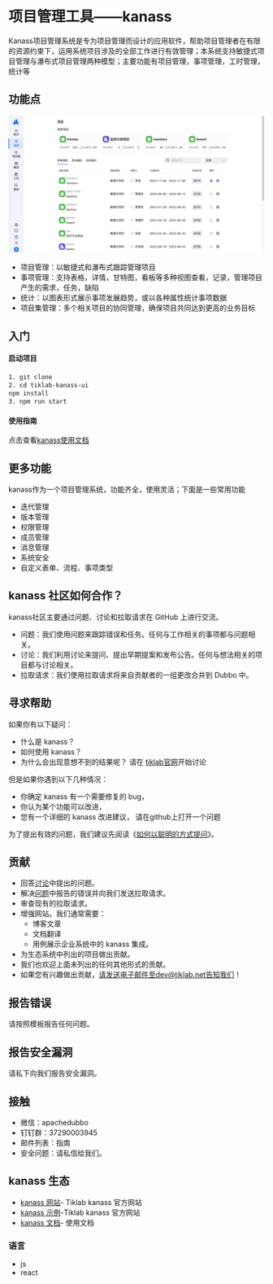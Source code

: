 
# 项目管理工具——kanass

<div align="center">

<!-- ![Coverage Status](https://coveralls.io/repos/github/owner/repo/badge.svg)
![npm](https://img.shields.io/npm/dw/package-name)
![Dependencies](https://img.shields.io/depfu/owner/repo)
![License](https://img.shields.io/github/license/owner/repo)
![Version](https://img.shields.io/github/v/release/owner/repo) -->



</div>
Kanass项目管理系统是专为项目管理而设计的应用软件，帮助项目管理者在有限的资源约束下，运用系统项目涉及的全部工作进行有效管理；本系统支持敏捷式项目管理与瀑布式项目管理两种模型；主要功能有项目管理，事项管理，工时管理，统计等

## 功能点
![alt text](./src/assets/images/kanass-home.png)
* 项目管理：以敏捷式和瀑布式跟踪管理项目
* 事项管理：支持表格，详情，甘特图，看板等多种视图查看，记录，管理项目产生的需求，任务，缺陷
* 统计：以图表形式展示事项发展趋势，或以各种属性统计事项数据
* 项目集管理：多个相关项目的协同管理，确保项目共同达到更高的业务目标

## 入门

#### 启动项目
```
1. git clone 
2. cd tiklab-kanass-ui
npm install
3. npm run start
```


#### 使用指南
点击查看[kanass使用文档](https://doc.tiklab.net/document/8d0d0cc33ccb)

## 更多功能
kanass作为一个项目管理系统，功能齐全，使用灵活；下面是一些常用功能
* 迭代管理
* 版本管理
* 权限管理
* 成员管理
* 消息管理
* 系统安全
* 自定义表单、流程、事项类型

## kanass 社区如何合作？
kanass社区主要通过问题、讨论和拉取请求在 GitHub 上进行交流。
* 问题：我们使用问题来跟踪错误和任务。任何与工作相关的事项都与问题相关。
* 讨论：我们利用讨论来提问、提出早期提案和发布公告。任何与想法相关的项目都与讨论相关。
* 拉取请求：我们使用拉取请求将来自贡献者的一组更改合并到 Dubbo 中。

## 寻求帮助
如果你有以下疑问：
* 什么是 kanass？
* 如何使用 kanass？
* 为什么会出现意想不到的结果呢？
请在 [tiklab官网](https://community.tiklab.net/blog)开始讨论

但是如果你遇到以下几种情况：
* 你确定 kanass 有一个需要修复的 bug，
* 你认为某个功能可以改进，
* 您有一个详细的 kanass 改进建议，
请在github上打开一个问题

为了提出有效的问题，我们建议先阅读《[如何以聪明的方式提问](https://github.com/selfteaching/How-To-Ask-Questions-The-Smart-Way/blob/master/How-To-Ask-Questions-The-Smart-Way.md)》。

## 贡献
* 回答[讨论]()中提出的问题。
* 解决[问题]()中报告的错误并向我们发送拉取请求。
* 审查现有的拉取请求。
* 增强网站。我们通常需要：
    * 博客文章
    * 文档翻译
    * 用例展示企业系统中的 kanass 集成。
* 为生态系统中列出的项目做出贡献。
* 我们也欢迎上面未列出的任何其他形式的贡献。
* 如果您有兴趣做出贡献，请发送电子邮件至dev@tiklab.net告知我们！

## 报告错误
请按照模板报告任何问题。

## 报告安全漏洞
请私下向我们报告安全漏洞。

## 接触
* 微信：apachedubbo
* 钉钉群：37290003945
* 邮件列表：指南
* 安全问题：请私信给我们。

## kanass 生态
* [kanass 网站](https://tiklab.net)- Tiklab kanass 官方网站
* [kanass 示例](https://demo.tiklab.net/kanass)-Tiklab kanass 官方网站
* [kanass 文档](https://doc.tiklab.net/document/8d0d0cc33ccb)- 使用文档

 ### 语言
 * js
 * react




